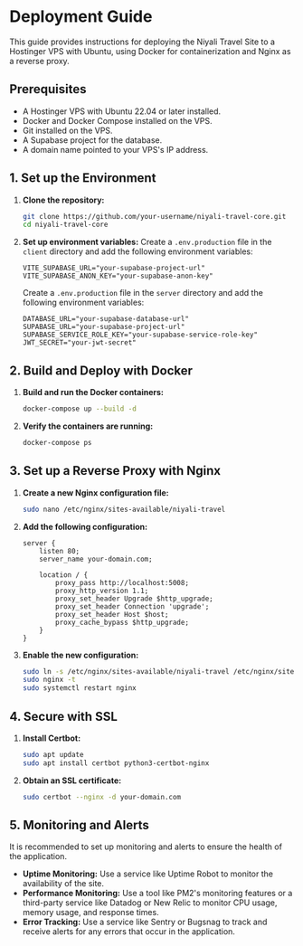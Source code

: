 # Deployment Guide

This guide provides instructions for deploying the Niyali Travel Site to a Hostinger VPS with Ubuntu, using Docker for containerization and Nginx as a reverse proxy.

## Prerequisites

*   A Hostinger VPS with Ubuntu 22.04 or later installed.
*   Docker and Docker Compose installed on the VPS.
*   Git installed on the VPS.
*   A Supabase project for the database.
*   A domain name pointed to your VPS's IP address.

## 1. Set up the Environment

1.  **Clone the repository:**
    ```bash
    git clone https://github.com/your-username/niyali-travel-core.git
    cd niyali-travel-core
    ```

2.  **Set up environment variables:**
    Create a `.env.production` file in the `client` directory and add the following environment variables:
    ```
    VITE_SUPABASE_URL="your-supabase-project-url"
    VITE_SUPABASE_ANON_KEY="your-supabase-anon-key"
    ```

    Create a `.env.production` file in the `server` directory and add the following environment variables:
    ```
    DATABASE_URL="your-supabase-database-url"
    SUPABASE_URL="your-supabase-project-url"
    SUPABASE_SERVICE_ROLE_KEY="your-supabase-service-role-key"
    JWT_SECRET="your-jwt-secret"
    ```

## 2. Build and Deploy with Docker

1.  **Build and run the Docker containers:**
    ```bash
    docker-compose up --build -d
    ```

2.  **Verify the containers are running:**
    ```bash
    docker-compose ps
    ```

## 3. Set up a Reverse Proxy with Nginx

1.  **Create a new Nginx configuration file:**
    ```bash
    sudo nano /etc/nginx/sites-available/niyali-travel
    ```

2.  **Add the following configuration:**
    ```nginx
    server {
        listen 80;
        server_name your-domain.com;

        location / {
            proxy_pass http://localhost:5008;
            proxy_http_version 1.1;
            proxy_set_header Upgrade $http_upgrade;
            proxy_set_header Connection 'upgrade';
            proxy_set_header Host $host;
            proxy_cache_bypass $http_upgrade;
        }
    }
    ```

3.  **Enable the new configuration:**
    ```bash
    sudo ln -s /etc/nginx/sites-available/niyali-travel /etc/nginx/sites-enabled
    sudo nginx -t
    sudo systemctl restart nginx
    ```

## 4. Secure with SSL

1.  **Install Certbot:**
    ```bash
    sudo apt update
    sudo apt install certbot python3-certbot-nginx
    ```

2.  **Obtain an SSL certificate:**
    ```bash
    sudo certbot --nginx -d your-domain.com
    ```

## 5. Monitoring and Alerts

It is recommended to set up monitoring and alerts to ensure the health of the application.

*   **Uptime Monitoring:** Use a service like Uptime Robot to monitor the availability of the site.
*   **Performance Monitoring:** Use a tool like PM2's monitoring features or a third-party service like Datadog or New Relic to monitor CPU usage, memory usage, and response times.
*   **Error Tracking:** Use a service like Sentry or Bugsnag to track and receive alerts for any errors that occur in the application.